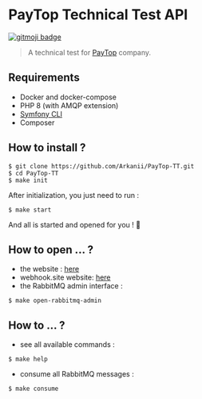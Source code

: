 # PayTop Technical Test API

[![gitmoji badge](https://img.shields.io/badge/gitmoji-%20😜%20😍-FFDD67.svg?style=flat-square)](https://github.com/carloscuesta/gitmoji)

> A technical test for [PayTop](https://corporate.paytop.com/) company.

## Requirements

- Docker and docker-compose
- PHP 8 (with AMQP extension)
- [Symfony CLI](https://symfony.com/download)
- Composer

## How to install ?

```shell
$ git clone https://github.com/Arkanii/PayTop-TT.git
$ cd PayTop-TT
$ make init
```

After initialization, you just need to run :

```shell
$ make start
```

And all is started and opened for you ! :tada:

## How to open ... ?

- the website : [here](https://127.0.0.1:8000/docs)
- webhook.site website: [here](https://webhook.site/#!/1e943e77-c1db-4ae7-8969-2fc51e5eee5c)
- the RabbitMQ admin interface :

```shell
$ make open-rabbitmq-admin
```

## How to ... ?

- see all available commands :

```shell
$ make help
```

- consume all RabbitMQ messages :

```shell
$ make consume
```
